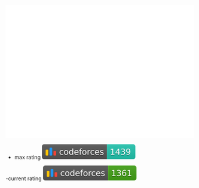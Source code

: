 ![](https://raw.githubusercontent.com/silvertetris/cf-stats/main/output/light_card.svg#gh-dark-mode-only)

- max rating
![](https://raw.githubusercontent.com/silvertetris/cf-stats/main/output/max_rating.svg)

-current rating
![](https://raw.githubusercontent.com/silvertetris/cf-stats/main/output/rating.svg)
